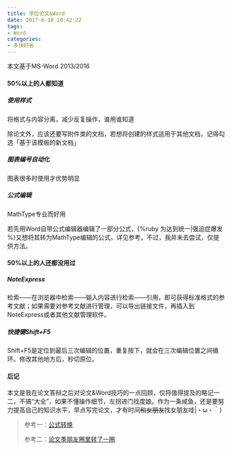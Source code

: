 ```yaml
---
title: 学位论文&Word
date: 2017-6-10 10:42:22
tags:
- Word
categories:
- 多快好省
---
```


本文基于MS-Word 2013/2016

#### 50%以上的人都知道

##### 使用样式

将格式与内容分离，减少反复操作，谁用谁知道

除论文外，应该还要写附件类的文档，若想将创建的样式适用于其他文档，记得勾选「基于该模板的新文档」

##### 图表编号自动化

图表很多时使用才优势明显

##### 公式编辑

MathType专业而好用

若先用Word自带公式编辑器编辑了一部分公式，{%ruby 为达到统一|强迫症爆发 %}又想将其转为MathType编辑的公式，详见参考。不过，我并未去尝试，仅提供方法。

<!-- more -->

#### 50%以上的人还都没用过

##### NoteExpress

检索——在浏览器中检索——输入内容进行检索——引用，即可获得标准格式的参考文献；如果需要对参考文献进行管理，可以导出链接文件，再插入到NoteExpress或者其他文献管理软件。

##### 快捷键Shift+F5

Shift+F5是定位到最后三次编辑的位置，重复按下，就会在三次编辑位置之间循环。修改其他地方后，秒切原位。

#### 后记

本文是我在论文答辩之后对论文&Word技巧的一点回顾，仅将值得提及的略记一二，不搞“大全”，如果不懂操作细节，左拐进门找度娘。作为一条咸鱼，还是要努力提高自己的知识水平，早点写完论文，才有时间~~和女朋友~~找女朋友哇|・ω・｀)

> 参考一：[公式转换](http://www.mathtype.cn/wenti/wordgongshi-zhuanhuan.html)
>
> 参考二：[论文季朋友圈里转了一圈](http://weibo.com/2803301701/C7tXwChvc?from=page_1002062803301701_profile&wvr=6&mod=weibotime&type=comment#_rnd1500016318319)











